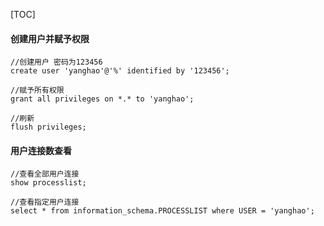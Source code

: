 [TOC]



#### 创建用户并赋予权限

```shell
//创建用户 密码为123456
create user 'yanghao'@'%' identified by '123456';

//赋予所有权限
grant all privileges on *.* to 'yanghao';

//刷新
flush privileges;
```



#### 用户连接数查看

```shell
//查看全部用户连接
show processlist;

//查看指定用户连接
select * from information_schema.PROCESSLIST where USER = 'yanghao';
```

